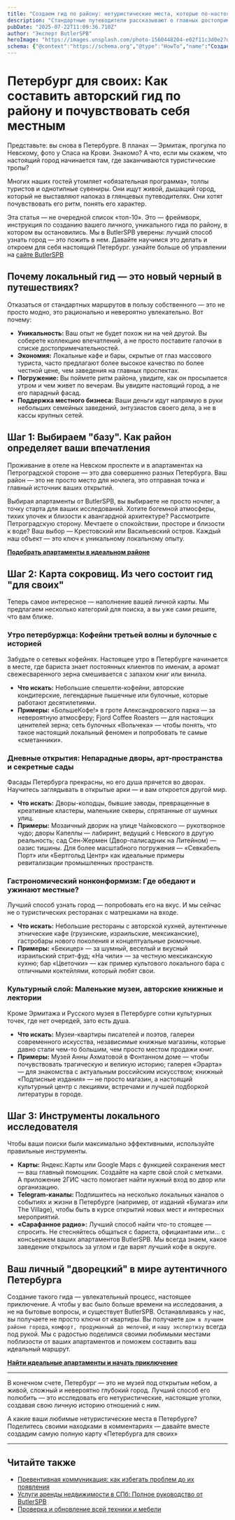 ```yaml
---
title: "Создаем гид по району: нетуристические места, которые по-настояшему впечатлят ваших гостей"
description: "Стандартные путеводители рассказывают о главных достопримечательностях, но настоящее впечатление о городе создают детали. В новой статье блога ButlerSPB мы делимся советами, как составить уникальный гид по вашему району. Расскажем, какие нетуристические места включить в подборку — от лучших кофеен за углом и маленьких пекарен до тихих скверов и аутентичных локальных магазинчиков, — чтобы ваши гости почувствовали себя настоящими петербуржцами и захотели вернуться снова."
pubDate: "2025-07-22T11:09:36.710Z"
author: "Эксперт ButlerSPB"
heroImage: "https://images.unsplash.com/photo-1560448204-e02f11c3d0e2?q=80&w=2070&auto=format&fit=crop"
schema: {"@context":"https://schema.org","@type":"HowTo","name":"Создаем гид по району: нетуристические места, которые по-настояшему впечатлят ваших гостей","description":"Стандартные путеводители рассказывают о главных достопримечательностях, но настоящее впечатление о городе создают детали. В новой статье блога ButlerSPB мы делимся советами, как составить уникальный гид по вашему району. Расскажем, какие нетуристические места включить в подборку — от лучших кофеен за углом и маленьких пекарен до тихих скверов и аутентичных локальных магазинчиков, — чтобы ваши гости почувствовали себя настоящими петербуржцами и захотели вернуться снова.","image":{"@type":"ImageObject","url":"https://images.unsplash.com/photo-1560448204-e02f11c3d0e2?q=80&w=2070&auto=format&fit=crop"},"aggregateRating":{"@type":"AggregateRating","ratingValue":"4.8","reviewCount":513,"bestRating":"5","worstRating":"1"},"publisher":{"@type":"Organization","name":"Блог ButlerSPB","logo":{"@type":"ImageObject","url":"https://butlerspb-blog.netlify.app/favicon.ico"}},"mainEntityOfPage":{"@type":"WebPage","@id":"https://butlerspb-blog.netlify.app/blog/razrabotka-gida-po-rayonu-neturisticheskie-mesta-kotorye-ocenyat-gosti/"}}
---
```


# Петербург для своих: Как составить авторский гид по району и почувствовать себя местным

Представьте: вы снова в Петербурге. В планах — Эрмитаж, прогулка по Невскому, фото у Спаса на Крови. Знакомо? А что, если мы скажем, что настоящий город начинается там, где заканчиваются туристические тропы?

Многих наших гостей утомляет «обязательная программа», толпы туристов и однотипные сувениры. Они ищут живой, дышащий город, который не выставляют напоказ в глянцевых путеводителях. Они хотят почувствовать его ритм, понять его характер.

Эта статья — не очередной список «топ-10». Это — фреймворк, инструкция по созданию вашего личного, уникального гида по району, в котором вы остановились. Мы в ButlerSPB уверены: лучший способ узнать город — это пожить в нем. Давайте научимся это делать и откроем для себя настоящий Петербург. узнайте больше об управлении на <a href="https://butlerspb.ru/rent" target="_blank" rel="nofollow">сайте ButlerSPB</a>

## Почему локальный гид — это новый черный в путешествиях?

Отказаться от стандартных маршрутов в пользу собственного — это не просто модно, это рационально и невероятно увлекательно. Вот почему:

*   **Уникальность:** Ваш опыт не будет похож ни на чей другой. Вы соберете коллекцию впечатлений, а не просто поставите галочки в списке достопримечательностей.
*   **Экономия:** Локальные кафе и бары, скрытые от глаз массового туриста, часто предлагают более высокое качество по более честной цене, чем заведения на главных проспектах.
*   **Погружение:** Вы поймете ритм района, увидите, как он просыпается утром и чем живет по вечерам. Вы увидите настоящий город, а не его парадный фасад.
*   **Поддержка местного бизнеса:** Ваши деньги идут напрямую в руки небольших семейных заведений, энтузиастов своего дела, а не в кассы крупных сетей.

## Шаг 1: Выбираем "базу". Как район определяет ваши впечатления

Проживание в отеле на Невском проспекте и в апартаментах на Петроградской стороне — это два совершенно разных Петербурга. Ваш район — это не просто место для ночлега, это отправная точка и главный источник ваших открытий.

Выбирая апартаменты от ButlerSPB, вы выбираете не просто ночлег, а точку старта для ваших исследований. Хотите богемной атмосферы, тихих улочек и близости к авангардной архитектуре? Рассмотрите Петроградскую сторону. Мечтаете о спокойствии, просторе и близости к воде? Ваш выбор — Крестовский или Васильевский остров. Каждый наш объект — это ключ к уникальному локальному опыту.

[**Подобрать апартаменты в идеальном районе**](https://butlerspb.ru/apartments)

## Шаг 2: Карта сокровищ. Из чего состоит гид "для своих"

Теперь самое интересное — наполнение вашей личной карты. Мы предлагаем несколько категорий для поиска, а вы уже сами решите, что вам ближе.

### Утро петербуржца: Кофейни третьей волны и булочные с историей

Забудьте о сетевых кофейнях. Настоящее утро в Петербурге начинается в месте, где бариста знает постоянных клиентов по именам, а аромат свежесваренного зерна смешивается с запахом книг или винила.

*   **Что искать:** Небольшие спешелти-кофейни, авторские кондитерские, легендарные пышечные или булочные, которые работают десятилетиями.
*   **Примеры:** «БольшеКофе!» в гроте Александровского парка — за невероятную атмосферу; Fjord Coffee Roasters — для настоящих ценителей зерна; сеть булочных «Вольчека» — чтобы понять, что такое настоящий локальный феномен и попробовать те самые «сметанники».

### Дневные открытия: Непарадные дворы, арт-пространства и секретные сады

Фасады Петербурга прекрасны, но его душа прячется во дворах. Научитесь заглядывать в открытые арки — и вам откроется другой мир.

*   **Что искать:** Дворы-колодцы, бывшие заводы, превращенные в креативные кластеры, маленькие скверы, спрятанные от шумных улиц.
*   **Примеры:** Мозаичный дворик на улице Чайковского — рукотворное чудо; дворы Капеллы — лабиринт, ведущий с Невского в другую реальность; сад Сен-Жермен (Двор-палисадник на Литейном) — оазис тишины. Для более масштабного погружения — «Севкабель Порт» или «Бертгольд Центр» как идеальные примеры ревитализации промышленных пространств.

### Гастрономический нонконформизм: Где обедают и ужинают местные?

Лучший способ узнать город — попробовать его на вкус. И мы сейчас не о туристических ресторанах с матрешками на входе.

*   **Что искать:** Небольшие рестораны с авторской кухней, аутентичные этнические кафе (грузинские, израильские, мексиканские), гастробары нового поколения и концептуальные рюмочные.
*   **Примеры:** «Бекицер» — за шумный, веселый и вкусный израильский стрит-фуд; «На чили» — за честную мексиканскую кухню; бар «Цветочки» — как пример культового локального бара с отличными коктейлями, который любят свои.

### Культурный слой: Маленькие музеи, авторские книжные и лектории

Кроме Эрмитажа и Русского музея в Петербурге сотни культурных точек, где нет очередей, зато есть душа.

*   **Что искать:** Музеи-квартиры писателей и поэтов, галереи современного искусства, независимые книжные магазины, которые давно стали чем-то большим, чем просто местом продажи книг.
*   **Примеры:** Музей Анны Ахматовой в Фонтанном доме — чтобы почувствовать трагическую и великую историю; галерея «Эрарта» — для знакомства с актуальным российским искусством; книжный «Подписные издания» — не просто магазин, а настоящий культурный центр с лекциями, встречами и лучшей подборкой литературы в городе.

## Шаг 3: Инструменты локального исследователя

Чтобы ваши поиски были максимально эффективными, используйте правильные инструменты.

*   **Карты:** Яндекс.Карты или Google Maps с функцией сохранения мест — ваш главный помощник. Создайте на карте свой слой с метками. А приложение 2ГИС часто помогает найти нужный вход во двор или организацию.
*   **Telegram-каналы:** Подпишитесь на несколько локальных каналов о событиях и жизни в Петербурге (например, от изданий «Бумага» или The Village), чтобы быть в курсе открытий новых мест и интересных мероприятий.
*   **«Сарафанное радио»:** Лучший способ найти что-то стоящее — спросить. Не стесняйтесь общаться с бариста, официантами или... с консьержем ваших апартаментов ButlerSPB. Мы всегда знаем, какое заведение открылось за углом и где варят лучший кофе в округе.

## Ваш личный "дворецкий" в мире аутентичного Петербурга

Создание такого гида — увлекательный процесс, настоящее приключение. А чтобы у вас было больше времени на исследования, а не на бытовые вопросы, и существует ButlerSPB. Останавливаясь у нас, вы получаете не просто ключи от квартиры. Вы получаете `дом в лучшем районе города`, `комфорт, продуманный до мелочей`, и `нашу экспертизу` всегда под рукой. Мы с радостью поделимся своими любимыми местами поблизости от ваших апартаментов и поможем составить ваш идеальный маршрут.

[**Найти идеальные апартаменты и начать приключение**](https://butlerspb.ru/apartments)

***

В конечном счете, Петербург — это не музей под открытым небом, а живой, сложный и невероятно глубокий город. Лучший способ его полюбить — это исследовать его нетуристические, настоящие уголки, создавая свою личную историю отношений с ним.

А какие ваши любимые нетуристические места в Петербурге? Поделитесь своими находками в комментариях — давайте вместе создадим самую полную карту «Петербурга для своих»

---

## Читайте также

*   [Превентивная коммуникация: как избегать проблем до их появления](/blog/preventivnaya-kommunikaciya/)
*   [Услуги аренды недвижимости в СПб: Полное руководство от ButlerSPB](/blog/uslugi-arendy-nedvizhimosti-v-spb/)
*   [Проверка и обновление всей техники и мебели](/blog/proverka-i-obnovlenie-vsey-tehniki-i-mebeli/)
